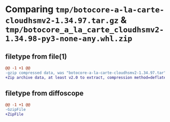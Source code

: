 # Comparing `tmp/botocore-a-la-carte-cloudhsmv2-1.34.97.tar.gz` & `tmp/botocore_a_la_carte_cloudhsmv2-1.34.98-py3-none-any.whl.zip`

## filetype from file(1)

```diff
@@ -1 +1 @@
-gzip compressed data, was "botocore-a-la-carte-cloudhsmv2-1.34.97.tar", last modified: Fri May  3 01:04:33 2024, max compression
+Zip archive data, at least v2.0 to extract, compression method=deflate
```

## filetype from diffoscope

```diff
@@ -1 +1 @@
-GzipFile
+ZipFile
```

